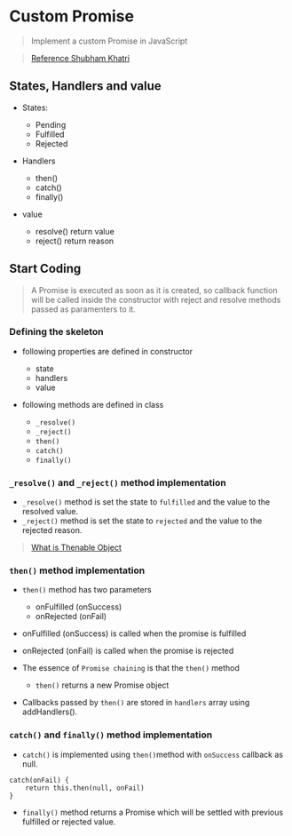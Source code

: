 # Custom Promise

> Implement a custom Promise in JavaScript

> [Reference Shubham Khatri](https://medium.com/nerd-for-tech/implement-your-own-promises-in-javascript-68ddaa6a5409)

## States, Handlers and value

- States:

  - Pending
  - Fulfilled
  - Rejected

- Handlers

  - then()
  - catch()
  - finally()

- value
  - resolve() return value
  - reject() return reason

## Start Coding

> A Promise is executed as soon as it is created, so callback function will be called inside the constructor with reject and resolve methods passed as paramenters to it.

### Defining the skeleton

- following properties are defined in constructor

  - state
  - handlers
  - value

- following methods are defined in class
  - `_resolve()`
  - `_reject()`
  - `then()`
  - `catch()`
  - `finally()`

### `_resolve()` and `_reject()` method implementation

- `_resolve()` method is set the state to `fulfilled` and the value to the resolved value.
- `_reject()` method is set the state to `rejected` and the value to the rejected reason.

> [What is Thenable Object](https://developer.mozilla.org/en-US/docs/Web/JavaScript/Reference/Global_Objects/Promise#thenables)

### `then()` method implementation

- `then()` method has two parameters

  - onFulfilled (onSuccess)
  - onRejected (onFail)

- onFulfilled (onSuccess) is called when the promise is fulfilled
- onRejected (onFail) is called when the promise is rejected

- The essence of `Promise chaining` is that the `then()` method

  - `then()` returns a new Promise object

- Callbacks passed by `then()` are stored in `handlers` array using addHandlers().

### `catch()` and `finally()` method implementation

- `catch()` is implemented using `then()`method with `onSuccess` callback as null.

```
catch(onFail) {
    return this.then(null, onFail)
}
```

- `finally()` method returns a Promise which will be settled with previous fulfilled or rejected value.
